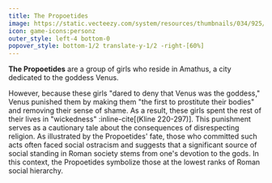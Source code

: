 ```yaml
---
title: The Propoetides
image: https://static.vecteezy.com/system/resources/thumbnails/034/925/406/small_2x/ai-generated-shorthair-cat-on-transparent-background-image-png.png
icon: game-icons:personz
outer_style: left-4 bottom-0
popover_style: bottom-1/2 translate-y-1/2 -right-[60%]
---
```

**The Propoetides** are a group of girls who reside in Amathus, a city dedicated to the goddess Venus.
<!--more-->
 However, because these girls "dared to deny that Venus was the goddess," Venus punished them by making them "the first to prostitute their bodies" and removing their sense of shame. As a result, these girls spent the rest of their lives in "wickedness" :inline-cite[(Kline 220-297)]. This punishment serves as a cautionary tale about the consequences of disrespecting religion. As illustrated by the Propoetides' fate, those who committed such acts often faced social ostracism and suggests that a significant source of social standing in Roman society stems from one's devotion to the gods. In this context, the Propoetides symbolize those at the lowest ranks of Roman social hierarchy.
